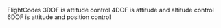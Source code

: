 FlightCodes 
3DOF is attitude control 
4DOF is attitude and altitude control 
6DOF is attitude and position control 

